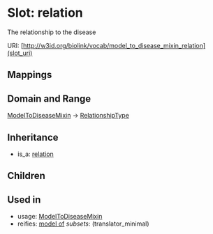 # Slot: relation


The relationship to the disease

URI: [http://w3id.org/biolink/vocab/model_to_disease_mixin_relation](slot_uri)
## Mappings

## Domain and Range

[ModelToDiseaseMixin](ModelToDiseaseMixin.md) -> [RelationshipType](RelationshipType.md)
## Inheritance

 *  is_a: [relation](relation.md)
## Children

## Used in

 *  usage: [ModelToDiseaseMixin](ModelToDiseaseMixin.md)
 *  reifies: [model of](model_of.md) *subsets*: (translator_minimal)
